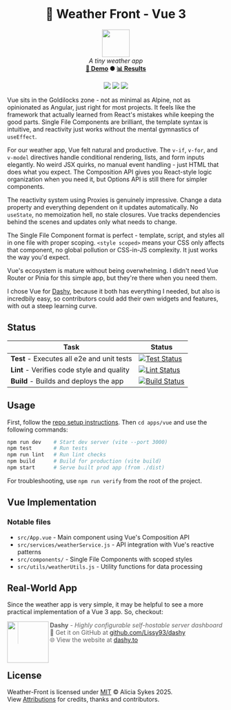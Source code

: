<!-- start_header -->
<h1 align="center">💚 Weather Front - Vue 3</h1>

<p align="center">
  <img width="64" src="https://raw.githubusercontent.com/Lissy93/weather-front/refs/heads/main/assets/favicon.png" /><br>
  <i>A tiny weather app</i>
  <br>
  <b><a href="/">🚀 Demo</a> ● <a href="https://frontend-framework-benchmarks.as93.net">📊 Results</a></b>
  <br><br>
  <img src="https://img.shields.io/badge/Framework-Vue_3-4FC08D?logo=vuedotjs&logoColor=fff&labelColor=4FC08D" />
  <img src="https://img.shields.io/badge/License-MIT-AE56FF?logo=googledocs&logoColor=fff&labelColor=8A2BE2" />
  <img src="https://img.shields.io/badge/Author-Lissy93-EA4AAA?logo=githubsponsors&logoColor=fff&labelColor=E31591" />
</p>
<!-- end_header -->

<!-- start_about -->
Vue sits in the Goldilocks zone - not as minimal as Alpine, not as opinionated as Angular, just right for most projects. It feels like the framework that actually learned from React's mistakes while keeping the good parts. Single File Components are brilliant, the template syntax is intuitive, and reactivity just works without the mental gymnastics of `useEffect`.

For our weather app, Vue felt natural and productive. The `v-if`, `v-for`, and `v-model` directives handle conditional rendering, lists, and form inputs elegantly. No weird JSX quirks, no manual event handling - just HTML that does what you expect. The Composition API gives you React-style logic organization when you need it, but Options API is still there for simpler components.

The reactivity system using Proxies is genuinely impressive. Change a data property and everything dependent on it updates automatically. No `useState`, no memoization hell, no stale closures. Vue tracks dependencies behind the scenes and updates only what needs to change.

The Single File Component format is perfect - template, script, and styles all in one file with proper scoping. `<style scoped>` means your CSS only affects that component, no global pollution or CSS-in-JS complexity. It just works the way you'd expect.

Vue's ecosystem is mature without being overwhelming. I didn't need Vue Router or Pinia for this simple app, but they're there when you need them.

I chose Vue for [Dashy](https://github.com/Lissy93/dashy/), because it both has everything I needed, but also is incredbily easy, so contributors could add their own widgets and features, with out a steep learning curve.
<!-- end_about -->

<!-- start_status -->

## Status

| Task | Status |
|---|---|
| **Test** - Executes all e2e and unit tests | [![Test Status](https://raw.githubusercontent.com/Lissy93/weather-front/refs/heads/badges/test-vue.svg)](https://github.com/Lissy93/weather-front/actions/workflows/test.yml) |
| **Lint** - Verifies code style and quality | [![Lint Status](https://raw.githubusercontent.com/Lissy93/weather-front/refs/heads/badges/lint-vue.svg)](https://github.com/Lissy93/weather-front/actions/workflows/lint.yml) |
| **Build** - Builds and deploys the app | [![Build Status](https://raw.githubusercontent.com/Lissy93/weather-front/refs/heads/badges/build-vue.svg)](https://github.com/Lissy93/weather-front/actions/workflows/build.yml) |

<!-- end_status -->

<!-- start_usage -->

## Usage

First, follow the [repo setup instructions](https://github.com/Lissy93/weather-front?tab=readme-ov-file#usage). Then `cd apps/vue` and use the following commands:

```bash
npm run dev    # Start dev server (vite --port 3000)
npm test       # Run tests
npm run lint   # Run lint checks
npm build      # Build for production (vite build)
npm start      # Serve built prod app (from ./dist)
```

For troubleshooting, use `npm run verify` from the root of the project.

<!-- end_usage -->

## Vue Implementation

<!-- start_framework_specific -->
### Notable files
- `src/App.vue` - Main component using Vue's Composition API
- `src/services/weatherService.js` - API integration with Vue's reactive patterns  
- `src/components/` - Single File Components with scoped styles
- `src/utils/weatherUtils.js` - Utility functions for data processing
<!-- end_framework_specific -->


<!-- start_real_world_app -->

## Real-World App
Since the weather app is very simple, it may be helpful to see a more practical implementation of a Vue 3 app. So, checkout:

<a href="https://github.com/Lissy93/dashy"><img align="left" src="https://i.ibb.co/yhbt6CY/dashy.png" width="96"></a>

> **Dashy** - _Highly configurable self-hostable server dashboard_<br>
> 🐙 Get it on GitHub at [github.com/Lissy93/dashy](https://github.com/Lissy93/dashy)<br>
> 🌐 View the website at [dashy.to](https://dashy.to)

<br>
<!-- end_real_world_app -->

<!-- start_license -->

## License

Weather-Front is licensed under [MIT](https://github.com/Lissy93/weather-front/blob/main/LICENSE) © Alicia Sykes 2025.<br>
View [Attributions](https://github.com/Lissy93/weather-front?tab=readme-ov-file#attributions) for credits, thanks and contributors.

<!-- end_license -->
